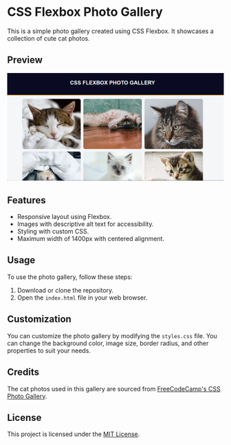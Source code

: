 # CSS Flexbox Photo Gallery

This is a simple photo gallery created using CSS Flexbox. It showcases a collection of cute cat photos.

## Preview

![Preview](catphotos.png)

## Features

- Responsive layout using Flexbox.
- Images with descriptive alt text for accessibility.
- Styling with custom CSS.
- Maximum width of 1400px with centered alignment.

## Usage

To use the photo gallery, follow these steps:

1. Download or clone the repository.
2. Open the `index.html` file in your web browser.

## Customization

You can customize the photo gallery by modifying the `styles.css` file. You can change the background color, image size, border radius, and other properties to suit your needs.

## Credits

The cat photos used in this gallery are sourced from [FreeCodeCamp's CSS Photo Gallery](https://www.freecodecamp.org/).

## License

This project is licensed under the [MIT License](LICENSE).

